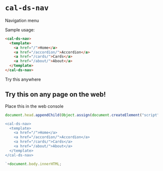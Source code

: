 # `cal-ds-nav`

Navigation menu

Sample usage:

```html
<cal-ds-nav>
  <template>
    <a href="/">Home</a>
    <a href="/accordion/">Accordion</a>
    <a href="/cards/">Cards</a>
    <a href="/about/">About</a>
  </template>
</cal-ds-nav>
```

Try this anywhere

## Try this on any page on the web!

Place this in the web console

```javascript
document.head.appendChild(Object.assign(document.createElement("script"), {src: "https://cdn.jsdelivr.net/npm/@cagovweb/cal-ds-nav",type:"module"}));document.body.innerHTML = `

<cal-ds-nav>
  <template>
    <a href="/">Home</a>
    <a href="/accordion/">Accordion</a>
    <a href="/cards/">Cards</a>
    <a href="/about/">About</a>
  </template>
</cal-ds-nav>

`+document.body.innerHTML;
```
